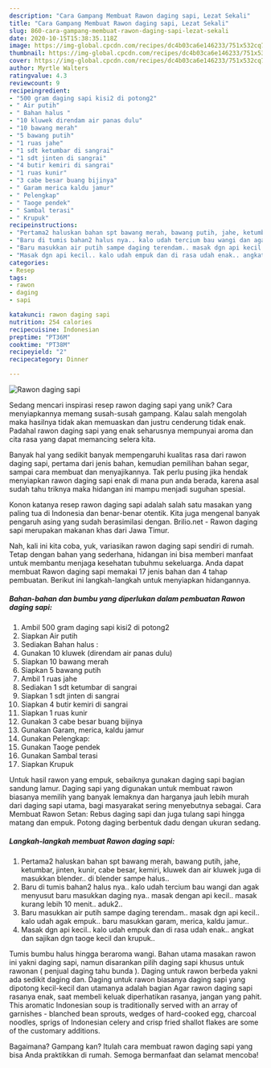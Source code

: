 ```yaml
---
description: "Cara Gampang Membuat Rawon daging sapi, Lezat Sekali"
title: "Cara Gampang Membuat Rawon daging sapi, Lezat Sekali"
slug: 860-cara-gampang-membuat-rawon-daging-sapi-lezat-sekali
date: 2020-10-15T15:38:35.118Z
image: https://img-global.cpcdn.com/recipes/dc4b03ca6e146233/751x532cq70/rawon-daging-sapi-foto-resep-utama.jpg
thumbnail: https://img-global.cpcdn.com/recipes/dc4b03ca6e146233/751x532cq70/rawon-daging-sapi-foto-resep-utama.jpg
cover: https://img-global.cpcdn.com/recipes/dc4b03ca6e146233/751x532cq70/rawon-daging-sapi-foto-resep-utama.jpg
author: Myrtle Walters
ratingvalue: 4.3
reviewcount: 9
recipeingredient:
- "500 gram daging sapi kisi2 di potong2"
- " Air putih"
- " Bahan halus "
- "10 kluwek direndam air panas dulu"
- "10 bawang merah"
- "5 bawang putih"
- "1 ruas jahe"
- "1 sdt ketumbar di sangrai"
- "1 sdt jinten di sangrai"
- "4 butir kemiri di sangrai"
- "1 ruas kunir"
- "3 cabe besar buang bijinya"
- " Garam merica kaldu jamur"
- " Pelengkap"
- " Taoge pendek"
- " Sambal terasi"
- " Krupuk"
recipeinstructions:
- "Pertama2 haluskan bahan spt bawang merah, bawang putih, jahe, ketumbar, jinten, kunir, cabe besar, kemiri, kluwek dan air kluwek juga di masukkan blender.. di blender sampe halus.."
- "Baru di tumis bahan2 halus nya.. kalo udah tercium bau wangi dan agak menyusut baru masukkan daging nya.. masak dengan api kecil.. masak kurang lebih 10 menit.. aduk2.."
- "Baru masukkan air putih sampe daging terendam.. masak dgn api kecil.. kalo udah agak empuk.. baru masukkan garam, merica, kaldu jamur.."
- "Masak dgn api kecil.. kalo udah empuk dan di rasa udah enak.. angkat dan sajikan dgn taoge kecil dan krupuk.."
categories:
- Resep
tags:
- rawon
- daging
- sapi

katakunci: rawon daging sapi 
nutrition: 254 calories
recipecuisine: Indonesian
preptime: "PT36M"
cooktime: "PT38M"
recipeyield: "2"
recipecategory: Dinner

---
```



![Rawon daging sapi](https://img-global.cpcdn.com/recipes/dc4b03ca6e146233/751x532cq70/rawon-daging-sapi-foto-resep-utama.jpg)

Sedang mencari inspirasi resep rawon daging sapi yang unik? Cara menyiapkannya memang susah-susah gampang. Kalau salah mengolah maka hasilnya tidak akan memuaskan dan justru cenderung tidak enak. Padahal rawon daging sapi yang enak seharusnya mempunyai aroma dan cita rasa yang dapat memancing selera kita.

Banyak hal yang sedikit banyak mempengaruhi kualitas rasa dari rawon daging sapi, pertama dari jenis bahan, kemudian pemilihan bahan segar, sampai cara membuat dan menyajikannya. Tak perlu pusing jika hendak menyiapkan rawon daging sapi enak di mana pun anda berada, karena asal sudah tahu triknya maka hidangan ini mampu menjadi suguhan spesial.

Konon katanya resep rawon daging sapi adalah salah satu masakan yang paling tua di Indonesia dan benar-benar otentik. Kita juga mengenal banyak pengaruh asing yang sudah berasimilasi dengan. Brilio.net - Rawon daging sapi merupakan makanan khas dari Jawa Timur.


Nah, kali ini kita coba, yuk, variasikan rawon daging sapi sendiri di rumah. Tetap dengan bahan yang sederhana, hidangan ini bisa memberi manfaat untuk membantu menjaga kesehatan tubuhmu sekeluarga. Anda dapat membuat Rawon daging sapi memakai 17 jenis bahan dan 4 tahap pembuatan. Berikut ini langkah-langkah untuk menyiapkan hidangannya.

<!--inarticleads1-->

##### Bahan-bahan dan bumbu yang diperlukan dalam pembuatan Rawon daging sapi:

1. Ambil 500 gram daging sapi kisi2 di potong2
1. Siapkan  Air putih
1. Sediakan  Bahan halus :
1. Gunakan 10 kluwek (direndam air panas dulu)
1. Siapkan 10 bawang merah
1. Siapkan 5 bawang putih
1. Ambil 1 ruas jahe
1. Sediakan 1 sdt ketumbar di sangrai
1. Siapkan 1 sdt jinten di sangrai
1. Siapkan 4 butir kemiri di sangrai
1. Siapkan 1 ruas kunir
1. Gunakan 3 cabe besar buang bijinya
1. Gunakan  Garam, merica, kaldu jamur
1. Gunakan  Pelengkap:
1. Gunakan  Taoge pendek
1. Gunakan  Sambal terasi
1. Siapkan  Krupuk


Untuk hasil rawon yang empuk, sebaiknya gunakan daging sapi bagian sandung lamur. Daging sapi yang digunakan untuk membuat rawon biasanya memilih yang banyak lemaknya dan harganya jauh lebih murah dari daging sapi utama, bagi masyarakat sering menyebutnya sebagai. Cara Membuat Rawon Setan: Rebus daging sapi dan juga tulang sapi hingga matang dan empuk. Potong daging berbentuk dadu dengan ukuran sedang. 

<!--inarticleads2-->

##### Langkah-langkah membuat Rawon daging sapi:

1. Pertama2 haluskan bahan spt bawang merah, bawang putih, jahe, ketumbar, jinten, kunir, cabe besar, kemiri, kluwek dan air kluwek juga di masukkan blender.. di blender sampe halus..
1. Baru di tumis bahan2 halus nya.. kalo udah tercium bau wangi dan agak menyusut baru masukkan daging nya.. masak dengan api kecil.. masak kurang lebih 10 menit.. aduk2..
1. Baru masukkan air putih sampe daging terendam.. masak dgn api kecil.. kalo udah agak empuk.. baru masukkan garam, merica, kaldu jamur..
1. Masak dgn api kecil.. kalo udah empuk dan di rasa udah enak.. angkat dan sajikan dgn taoge kecil dan krupuk..


Tumis bumbu halus hingga beraroma wangi. Bahan utama masakan rawon ini yakni daging sapi, namun disarankan pilih daging sapi khusus untuk rawonan ( penjual daging tahu bunda ). Daging untuk rawon berbeda yakni ada sedikit daging dan. Daging untuk rawon biasanya daging sapi yang dipotong kecil-kecil dan utamanya adalah bagian Agar rawon daging sapi rasanya enak, saat membeli keluak diperhatikan rasanya, jangan yang pahit. This aromatic Indonesian soup is traditionally served with an array of garnishes - blanched bean sprouts, wedges of hard-cooked egg, charcoal noodles, sprigs of Indonesian celery and crisp fried shallot flakes are some of the customary additions. 

Bagaimana? Gampang kan? Itulah cara membuat rawon daging sapi yang bisa Anda praktikkan di rumah. Semoga bermanfaat dan selamat mencoba!
